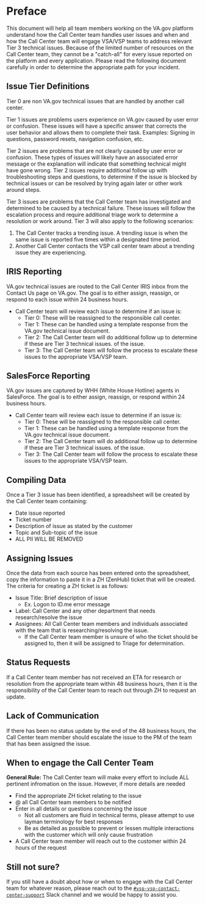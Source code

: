 # Preface
This document will help all team members working on the VA.gov platform understand how the Call Center team handles user issues and when and how the Call Center team will engage VSA/VSP teams to address relevant Tier 3 technical issues. Because of the limited number of resources on the Call Center team, they cannot be a "catch-all" for every issue reported on the platform and every application. Please read the following document carefully in order to determine the appropriate path for your incident.

## Issue Tier Definitions
Tier 0 are non VA.gov technical issues that are handled by another call center. 

Tier 1 issues are problems users experience on VA.gov caused by user error or confusion. These issues will have a specific answer that corrects the user behavior and allows them to complete their task. Examples: Signing in questions, password resets, navigation confusion, etc. 

Tier 2 issues are problems that are not clearly caused by user error or confusion. These types of issues will likely have an associated error message or the explanation will indicate that something technical might have gone wrong. Tier 2 issues require additional follow up with troubleshooting steps and questions, to determine if the issue is blocked by technical issues or can be resolved by trying again later or other work around steps.  

Tier 3 issues are problems that the Call Center team has investigated and determined to be caused by a technical failure. These issues will follow the escalation process and require additional triage work to determine a resolution or work around. Tier 3 will also apply to the following scenarios:
   1. The Call Center tracks a trending issue. A trending issue is when the same issue is reported five times within a designated time         period.
   2. Another Call Center contacts the VSP call center team about a trending issue they are experiencing. 


## IRIS Reporting
VA.gov technical issues are routed to the Call Center IRIS inbox from the Contact Us page on VA.gov. The goal is to either assign, reassign, or respond to each issue within 24 business hours.
- Call Center team will review each issue to determine if an issue is:
   * Tier 0: These will be reassigned to the responsible call center.  
   * Tier 1: These can be handled using a template response from the VA.gov technical issue document.
   * Tier 2: The Call Center team will do additional follow up to determine if these are Tier 3 technical issues. of the issue.
   * Tier 3: The Call Center team will follow the process to escalate these issues to the appropriate VSA/VSP team.
    
    
## SalesForce Reporting
VA.gov issues are captured by WHH (White House Hotline) agents in SalesForce. The goal is to either assign, reassign, or respond within 24 business hours.
- Call Center team will review each issue to determine if an issue is:
   * Tier 0: These will be reassigned to the responsible call center.  
   * Tier 1: These can be handled using a template response from the VA.gov technical issue document.
   * Tier 2: The Call Center team will do additional follow up to determine if these are Tier 3 technical issues. of the issue.
   * Tier 3: The Call Center team will follow the process to escalate these issues to the appropriate VSA/VSP team.


## Compiling Data
Once a Tier 3 issue has been identified, a spreadsheet will be created by the Call Center team containing:
* Date issue reported
* Ticket number
* Description of issue as stated by the customer
* Topic and Sub-topic of the issue
* ALL PII WILL BE REMOVED


## Assigning Issues
Once the data from each source has been entered onto the spreadsheet, copy the information to paste it in a ZH (ZenHub) ticket that will be created.  The criteria for creating a ZH ticket is as follows:
* Issue Title: Brief description of issue
    * Ex. Logon to ID.me error message
* Label: Call Center and any other department that needs research/resolve the issue
* Assignees: All Call Center team members and individuals associated with the team that is researching/resolving the issue.
    * If the Call Center team member is unsure of who the ticket should be assigned to, then it will be assigned to Triage for determination.

## Status Requests
If a Call Center team member has not received an ETA for research or resolution from the appropriate team within 48 business hours, then it is the responsibility of the Call Center team to reach out through ZH to request an update.

## Lack of Communication
If there has been no status update by the end of the 48 business hours, the Call Center team member should escalate the issue to the PM of the team that has been assigned the issue.


## When to engage the Call Center Team
  
**General Rule:** The Call Center team will make every effort to include ALL pertinent infromation on the issue.  However, if more details are needed
- Find the appropriate ZH ticket relating to the issue
- @ all Call Center team members to be notified 
- Enter in all details or questions concerning the issue
  - Not all customers are fluid in technical terms, please attempt to use layman terminology for best responses
  - Be as detailed as possible to prevent or lessen multiple interactions with the customer which will only cause frustration
- A Call Center team member will reach out to the customer within 24 hours of the request


## Still not sure?

If you still have a doubt about how or when to engage with the Call Center team for whatever reason, please reach out to the [`#vsp-vsp-contact-center-support`](https://dsva.slack.com/messages/CK1FA11H8) Slack channel and we would be happy to assist you.
